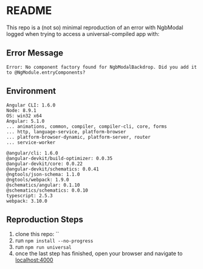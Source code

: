 # README

This repo is a (not so) minimal reproduction of an error with NgbModal logged when trying to access a universal-compiled app with:

## Error Message

`Error: No component factory found for NgbModalBackdrop. Did you add it to @NgModule.entryComponents?`

## Environment

```shell
Angular CLI: 1.6.0
Node: 8.9.1
OS: win32 x64
Angular: 5.1.0
... animations, common, compiler, compiler-cli, core, forms
... http, language-service, platform-browser
... platform-browser-dynamic, platform-server, router
... service-worker

@angular/cli: 1.6.0
@angular-devkit/build-optimizer: 0.0.35
@angular-devkit/core: 0.0.22
@angular-devkit/schematics: 0.0.41
@ngtools/json-schema: 1.1.0
@ngtools/webpack: 1.9.0
@schematics/angular: 0.1.10
@schematics/schematics: 0.0.10
typescript: 2.5.3
webpack: 3.10.0
``` 

## Reproduction Steps

1.  clone this repo: ``
1.  run `npm install --no-progress`
1.  run `npm run universal`
1.  once the last step has finished, open your browser and navigate to [localhost:4000](http://localhost:4000) 